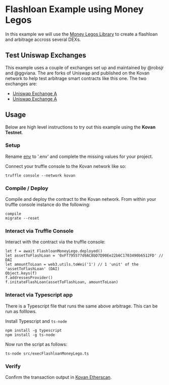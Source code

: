 # Flashloan Example using Money Legos

In this example we will use the [Money Legos Library](https://money-legos.studydefi.com/#/) to create a flashloan and arbitrage accross several DEXs.

## Test Uniswap Exchanges

This example uses a couple of exchanges set up and maintained by @robsjr and @ggviana. The are forks of Uniswap and published on the Kovan network to help test arbitrage smart contracts like this one. The two exchanges are:

* [Uniswap Exchange A](https://kovan-uniswap.netlify.app/swap)
* [Uniswap Exchange A](https://kovan-uniswap2.netlify.app/swap)


## Usage

Below are high level instructions to try out this example using the **Kovan Testnet**.

### Setup

Rename [env](./env) to '.env' and complete the missing values for your project.

Connect your truffle console to the Kovan network like so:

```
truffle console --network kovan
```

### Compile / Deploy

Compile and deploy the contract to the Kovan network. From within your truffle console instance do the following:

```
compile
migrate --reset
```

### Interact via Truffle Console

Interact with the contract via the truffle console:

```
let f = await FlashloanMoneyLego.deployed()
let assetToFlashLoan = '0xFf795577d9AC8bD7D90Ee22b6C1703490b6512FD' // DAI
let amountToLoan = web3.utils.toWei('1') // 1 'unit' of the 'assetToFlashLoan' (DAI)
Object.keys(f)
f.addressesProvider()
f.initateFlashLoan(assetToFlashLoan, amountToLoan)
```

### Interact via Typescript app

There is a Typescript file that runs the same above arbitrage. This can be run as folllows.

Install Typescript and `ts-node`

```
npm install -g typescript
npm install -g ts-node
```

Now run the script as follows:

```
ts-node src/execFlashloanMoneyLego.ts
```

### Verify

Confirm the transaction output in [Kovan Etherscan](https://kovan.etherscan.io/tx/0x651eebdec190636d6b70bc2a349243735a265e0431ae8a62b28ed9127281e8e3).

